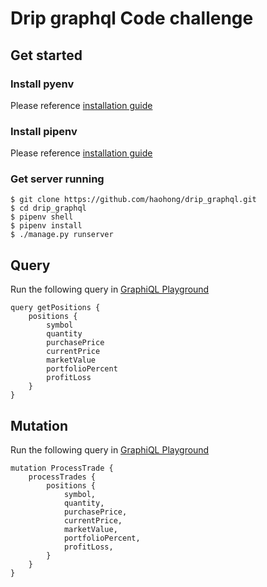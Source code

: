 # Drip graphql Code challenge

## Get started

### Install pyenv

Please reference [installation guide](https://github.com/pyenv/pyenv#installation)

### Install pipenv

Please reference [installation guide](https://pipenv.readthedocs.io/en/latest/install/)

### Get server running

```shell
$ git clone https://github.com/haohong/drip_graphql.git
$ cd drip_graphql
$ pipenv shell
$ pipenv install
$ ./manage.py runserver
```

## Query

Run the following query in [GraphiQL Playground](http://localhost:8000/graphql/)

```
query getPositions {
	positions {
		symbol
		quantity
		purchasePrice
		currentPrice
		marketValue
		portfolioPercent
		profitLoss
	}
}
```

## Mutation

Run the following query in [GraphiQL Playground](http://localhost:8000/graphql/)

```
mutation ProcessTrade {
	processTrades {
		positions {
			symbol,
			quantity,
			purchasePrice,
			currentPrice,
			marketValue,
			portfolioPercent,
			profitLoss,
		}
	}
}
```